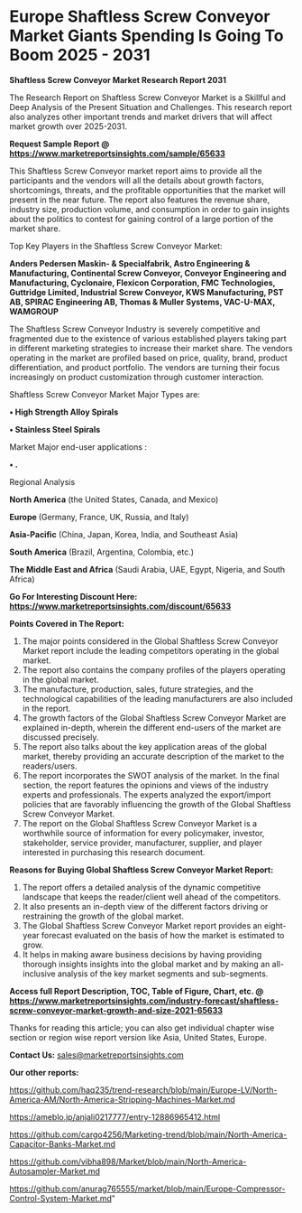 # Europe Shaftless Screw Conveyor Market Giants Spending Is Going To Boom 2025 - 2031

<strong>Shaftless Screw Conveyor Market Research Report 2031</strong>

The Research Report on Shaftless Screw Conveyor Market is a Skillful and Deep Analysis of the Present Situation and Challenges. This research report also analyzes other important trends and market drivers that will affect market growth over 2025-2031.

<strong>Request Sample Report @ <a href=https://www.marketreportsinsights.com/sample/65633>https://www.marketreportsinsights.com/sample/65633</a></strong>

This Shaftless Screw Conveyor market report aims to provide all the participants and the vendors will all the details about growth factors, shortcomings, threats, and the profitable opportunities that the market will present in the near future. The report also features the revenue share, industry size, production volume, and consumption in order to gain insights about the politics to contest for gaining control of a large portion of the market share.

Top Key Players in the Shaftless Screw Conveyor Market:

<strong>Anders Pedersen Maskin- & Specialfabrik, Astro Engineering & Manufacturing, Continental Screw Conveyor, Conveyor Engineering and Manufacturing, Cyclonaire, Flexicon Corporation, FMC Technologies, Guttridge Limited, Industrial Screw Conveyor, KWS Manufacturing, PST AB, SPIRAC Engineering AB, Thomas & Muller Systems, VAC-U-MAX, WAMGROUP</strong>

The Shaftless Screw Conveyor Industry is severely competitive and fragmented due to the existence of various established players taking part in different marketing strategies to increase their market share. The vendors operating in the market are profiled based on price, quality, brand, product differentiation, and product portfolio. The vendors are turning their focus increasingly on product customization through customer interaction.

Shaftless Screw Conveyor Market Major Types are:

<strong>• High Strength Alloy Spirals

• Stainless Steel Spirals</strong>

Market Major end-user applications :

<strong>• .</strong>

Regional Analysis

</u><strong><b>North America</b></strong> (the United States, Canada, and Mexico)

<strong><b>Europe </b></strong>(Germany, France, UK, Russia, and Italy)

<strong><b>Asia-Pacific</b></strong> (China, Japan, Korea, India, and Southeast Asia)

<strong><b>South America</b></strong> (Brazil, Argentina, Colombia, etc.)

<strong><b>The Middle East and Africa</b></strong> (Saudi Arabia, UAE, Egypt, Nigeria, and South Africa)

<strong>Go For Interesting Discount Here: <a href=https://www.marketreportsinsights.com/discount/65633>https://www.marketreportsinsights.com/discount/65633</a></strong>

<strong>Points Covered in The Report:</strong>
<ol>
  <li>The major points considered in the Global Shaftless Screw Conveyor Market report include the leading competitors operating in the global market.</li>
  <li>The report also contains the company profiles of the players operating in the global market.</li>
  <li>The manufacture, production, sales, future strategies, and the technological capabilities of the leading manufacturers are also included in the report.</li>
  <li>The growth factors of the Global Shaftless Screw Conveyor Market are explained in-depth, wherein the different end-users of the market are discussed precisely.</li>
  <li>The report also talks about the key application areas of the global market, thereby providing an accurate description of the market to the readers/users.</li>
  <li>The report incorporates the SWOT analysis of the market. In the final section, the report features the opinions and views of the industry experts and professionals. The experts analyzed the export/import policies that are favorably influencing the growth of the Global Shaftless Screw Conveyor Market.</li>
  <li>The report on the Global Shaftless Screw Conveyor Market is a worthwhile source of information for every policymaker, investor, stakeholder, service provider, manufacturer, supplier, and player interested in purchasing this research document.</li>
</ol>
<strong>Reasons for Buying Global Shaftless Screw Conveyor Market Report:</strong>

<ol>
  <li>The report offers a detailed analysis of the dynamic competitive landscape that keeps the reader/client well ahead of the competitors.</li>
  <li>It also presents an in-depth view of the different factors driving or restraining the growth of the global market.</li>
  <li>The Global Shaftless Screw Conveyor Market report provides an eight-year forecast evaluated on the basis of how the market is estimated to grow.</li>
  <li>It helps in making aware business decisions by having providing thorough insights insights into the global market and by making an all-inclusive analysis of the key market segments and sub-segments.</li>
</ol>
<strong>Access full Report Description, TOC, Table of Figure, Chart, etc. @ <a href=https://www.marketreportsinsights.com/industry-forecast/shaftless-screw-conveyor-market-growth-and-size-2021-65633>https://www.marketreportsinsights.com/industry-forecast/shaftless-screw-conveyor-market-growth-and-size-2021-65633</a></strong>


Thanks for reading this article; you can also get individual chapter wise section or region wise report version like Asia, United States, Europe.

<strong>Contact Us:</strong>
sales@marketreportsinsights.com

<strong>Our other reports:</strong>

<a href=https://github.com/haq235/trend-research/blob/main/Europe-LV/North-America-AM/North-America-Stripping-Machines-Market.md>https://github.com/haq235/trend-research/blob/main/Europe-LV/North-America-AM/North-America-Stripping-Machines-Market.md</a>

<a href=https://ameblo.jp/anjali0217777/entry-12886965412.html>https://ameblo.jp/anjali0217777/entry-12886965412.html</a>

<a href=https://github.com/cargo4256/Marketing-trend/blob/main/North-America-Capacitor-Banks-Market.md>https://github.com/cargo4256/Marketing-trend/blob/main/North-America-Capacitor-Banks-Market.md</a>

<a href=https://github.com/vibha898/Market/blob/main/North-America-Autosampler-Market.md>https://github.com/vibha898/Market/blob/main/North-America-Autosampler-Market.md</a>

<a href=https://github.com/anurag765555/market/blob/main/Europe-Compressor-Control-System-Market.md>https://github.com/anurag765555/market/blob/main/Europe-Compressor-Control-System-Market.md</a>"
